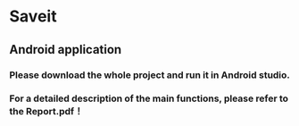 # Saveit
## Android application  
### Please download the whole project and run it in Android studio.  
### For a detailed description of the main functions, please refer to the Report.pdf！  
